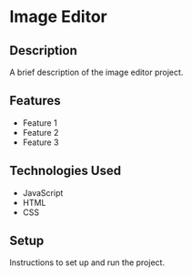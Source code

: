 # Image Editor

## Description

A brief description of the image editor project.

## Features

- Feature 1
- Feature 2
- Feature 3

## Technologies Used

- JavaScript
- HTML
- CSS

## Setup

Instructions to set up and run the project.

